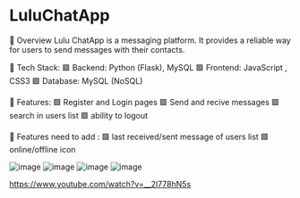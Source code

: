 # LuluChatApp

🔴 Overview
Lulu ChatApp is a messaging platform. It provides a reliable way for users to send messages with their contacts.

🔴 Tech Stack:
🟩 Backend: Python (Flask), MySQL
🟩 Frontend: JavaScript , CSS3
🟩 Database: MySQL (NoSQL)

🔴 Features:
🟩 Register and Login pages
🟩 Send and recive messages
🟩 search in users list
🟩 ability to logout 


🔴 Features need to add :
🟩 last received/sent message of users list
🟩 online/offline icon 


![image](https://github.com/Lu99xo/LuluChatApp/assets/77988610/09c79648-02dd-470c-8c95-9b4aa3ebf862)
![image](https://github.com/Lu99xo/LuluChatApp/assets/77988610/e9968d1d-63c9-4d6e-97e3-0be9db655d4e)
![image](https://github.com/Lu99xo/LuluChatApp/assets/77988610/9e171643-51ce-40b1-ae6e-d69de1fad3de)
![image](https://github.com/Lu99xo/LuluChatApp/assets/77988610/97016094-b5b3-4e07-a95e-76f203338844)

https://www.youtube.com/watch?v=__2l778hN5s
